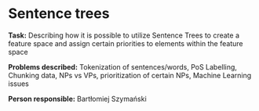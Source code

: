 ﻿# Sentence trees
**Task:** Describing how it is possible to utilize Sentence Trees to create a feature space and assign certain priorities to elements within the feature space

**Problems described:** Tokenization of sentences/words, PoS Labelling, Chunking data, NPs vs VPs, prioritization of certain NPs, Machine Learning issues

**Person responsible:** Bartłomiej Szymański
